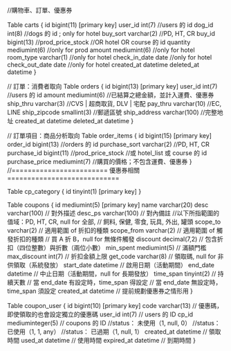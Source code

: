 //購物車、訂單、優惠券

Table carts {
  id             bigint(11) [primary key]
  user_id        int(7)       //users 的 id
  dog_id         int(8)       //dogs 的 id ; only for hotel
  buy_sort varchar(2)   //PD, HT, CR
  buy_id   bigint(13)   //prod_price_stock
                        //OR hotel OR course 的 id
  quantity       mediumint(6) //only for prod
  amount         mediumint(6) //only for hotel
  room_type      varchar(1)   //only for hotel
  check_in_date  date         //only for hotel
  check_out_date date         //only for hotel
  created_at     datetime
  deleted_at     datetime
}

// 訂單：消費者取向
Table orders {
  id           bigint(13) [primary key]
  user_id      int(7)        //users 的 id
  amount       mediumint(6)  //已結算之總金額，並計入運費、優惠券
  ship_thru    varchar(3)    //CVS | 超商取貨, DLV | 宅配
  pay_thru     varchar(10)   //EC, LINE
  ship_zipcode smallint(3)   //郵遞區號
  ship_address varchar(100)  //完整地址
  created_at   datetime
  deleted_at   datetime
}

// 訂單項目：商品分析取向
Table order_items {
  id            bigint(15) [primary key]
  order_id      bigint(13)      //orders 的 id
  purchase_sort varchar(2)      //PD, HT, CR
  purchase_id   bigint(11)      //prod_price_stock
                                //或 hotel_list 或 course 的 id
  purchase_price  mediumint(7)  //購買的價格；不包含運費、優惠券
}
//======================== 優惠券相關 ============================

Table cp_category {
  id tinyint(1) [primary key]
}

Table coupons {
  id           mediumint(5) [primary key]
  name         varchar(20)
  desc         varchar(100)   // 對外描述
  desc_ps      varchar(100)   // 對內備註
  //以下所指範圍的值域：PD, HT, CR, null for 全部,
  //                 飼料, 保健, 零食, 玩具, 外出, 罐頭
  scope_to     varchar(2)     // 適用範圍 of 折扣的種類
  scope_from   varchar(2)     // 適用範圍 of 觸發折扣的種類
                              // 買 A 折 B，null for 無條件觸發
  discount     decimal(7,2)   // 包含折扣（四位整數）與折數（兩位小數）
  min_spent    mediumint(5)   // 滿額門檻
  max_discount int(7)         // 折扣金額上限
  get_code     varchar(8)    // 領取碼, null for 非供領取（系統發放）
  start_date   datetime       // 啟用日期（活動期間）
  end_date     datetime       // 中止日期（活動期間，null for 長期發放）
  time_span    tinyint(2)     // 持續天數
  // 當 end_date 有設定時，time_span 得設定
  // 當 end_date 無設定時，time_span 須設定
  created_at   datetime       // 提前規劃優惠券之情形用
}

Table coupon_user {
  id       bigint(10) [primary key]
  code     varchar(13)       // 優惠碼，即使領取的也會設定獨立的優惠碼
  user_id  int(7)            // users 的 ID
  cp_id    mediuminteger(5)  // coupons 的 ID
  //status： 未使用（1, null, 0）
  //status： 已使用（1, 1,    any）
  //status： 已過期（1, null, 1）
  created_at   datetime      // 領取時間
  used_at   datetime         // 使用時間
  expired_at   datetime      // 到期時間
}